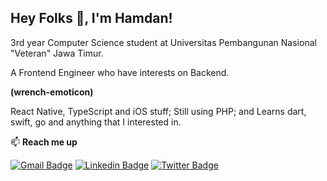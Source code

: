 ## Hey Folks 👋, I'm Hamdan!

<p>3rd year Computer Science student at Universitas Pembangunan Nasional "Veteran" Jawa Timur. </p>
<p>A Frontend Engineer who have interests on Backend.</p>

**(wrench-emoticon)**

React Native, TypeScript and iOS stuff;
Still using PHP; and
Learns dart, swift, go and anything that I interested in.

📫 **Reach me up**

[![Gmail Badge](https://img.shields.io/badge/-Email-c14438?style=flat&logo=Gmail&logoColor=white&link=mailto:yuwafi.hamdan365@gmail.com)](mailto:yuwafi.hamdan365@gmail.com) 
[![Linkedin Badge](https://img.shields.io/badge/-LinkedIn-0072b1?style=flat&logo=Linkedin&logoColor=white&link=https://www.linkedin.com/in/hamdanyuwafi/)](https://www.linkedin.com/in/hamdanyuwafi/) [![Twitter Badge](https://img.shields.io/badge/-Twitter-00acee?style=flat&logo=twitter&logoColor=white&link=https://twitter.com/thisham_/)](https://www.twitter.com/thisham_/) 

<!--
<p> <img src="https://img.shields.io/badge/Editor-Visual Studio Code-teal?logo=visual-studio-code&style=flat" /> </p>
<p> <img src="https://img.shields.io/badge/Code-C-teal?logo=c&style=flat" /> <img src="https://img.shields.io/badge/Code-PHP-teal?logo=php&style=flat" /> <img src="https://img.shields.io/badge/Code-JavaScript-teal?logo=javascript&style=flat" /> </p>
<p> <img src="https://img.shields.io/badge/Tools-GCC-teal?logo=c&style=flat" /> <img src="https://img.shields.io/badge/DB Engine-MySQL-teal?logo=mysql&style=flat" /> </p>

## Some of my Github Stats
<p align=left> <img src=https://komarev.com/ghpvc/?username=thisham alt=thisham /> </p>

<a href="https://github.com/thisham/thisham">
  <img align="center" src="https://github-readme-stats.vercel.app/api/top-langs/?username=thisham&theme=react&layout=compact" />
</a>
<a href="https://github.com/thisham/thisham">
  <img align="center" src="https://github-readme-stats.vercel.app/api?username=thisham&show_icons=true&theme=react&line_height=20" />
</a> 
-->

<!--
**thisham/thisham** is a ✨ _special_ ✨ repository because its `README.md` (this file) appears on your GitHub profile.

Here are some ideas to get you started:

- 🔭 I’m currently working on ...
- 🌱 I’m currently learning ...
- 👯 I’m looking to collaborate on ...
- 🤔 I’m looking for help with ...
- 💬 Ask me about ...
- 📫 How to reach me: ...
- 😄 Pronouns: ...
- ⚡ Fun fact: ...
-->
